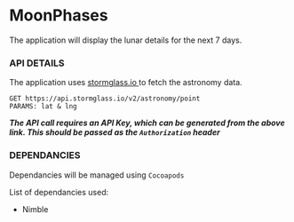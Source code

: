 # MoonPhases

The application will display the lunar details for the next 7 days.

### API DETAILS
The application uses [stormglass.io ](https://stormglass.io/) to fetch the astronomy data.
```
GET https://api.stormglass.io/v2/astronomy/point
PARAMS: lat & lng
```
***The API call requires an API Key, which can be generated from the above link. This should be passed as the ```Authorization``` header***

### DEPENDANCIES
Dependancies will be managed using ```Cocoapods```

List of dependancies used:
- Nimble
